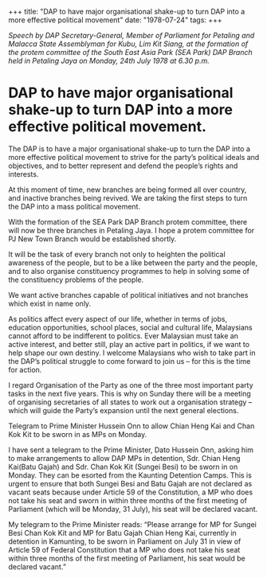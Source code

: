 +++ 
title: "DAP to have major organisational shake-up to turn DAP into a more effective political movement"
date: "1978-07-24"
tags:
+++

_Speech by DAP Secretary-General, Member of Parliament for Petaling and Malacca State Assemblyman for Kubu, Lim Kit Siang, at the formation of the protem committee of the South East Asia Park (SEA Park) DAP Branch held in Petaling Jaya on Monday, 24th July 1978 at 6.30 p.m._
											
# DAP to have major organisational shake-up to turn DAP into a more effective political movement.										
The DAP is to have a major organisational shake-up to turn the DAP into a more effective political movement to strive for the party’s political ideals and objectives, and to better represent and defend the people’s rights and interests.</u>

At this moment of time, new branches are being formed all over country, and inactive branches being revived. We are taking the first steps to turn the DAP into a mass political movement.

With the formation of the SEA Park DAP Branch protem committee, there will now be three branches in Petaling Jaya. I hope a protem committee for PJ New Town Branch would be established shortly.

It will be the task of every branch not only to heighten the political awareness of the people, but to be a like between the party and the people, and to also organise constituency programmes to help in solving some of the constituency problems of the people.

We want active branches capable of political initiatives and not branches which exist in name only.

As politics affect every aspect of our life, whether in terms of jobs, education opportunities, school places, social and cultural life, Malaysians cannot afford to be indifferent to politics. Ever Malaysian must take an active interest, and better still, play an active part in politics, if we want to help shape our own destiny. I welcome Malaysians who wish to take part in the DAP’s political struggle to come forward to join us – for this is the time for action.

I regard Organisation of the Party as one of the three most important party tasks in the next five years. This is why on Sunday there will be a meeting of organising secretaries of all states to work out a organisation strategy – which will guide the Party’s expansion until the next general elections.

Telegram to Prime Minister Hussein Onn to allow Chian Heng Kai and Chan Kok Kit to be sworn in as MPs on Monday.

I have sent a telegram to the Prime Minister, Dato Hussein Onn, asking him to make arrangements to allow DAP MPs in detention, Sdr. Chian Heng Kai(Batu Gajah) and Sdr. Chan Kok Kit (Sungei Besi) to be sworn in on Monday. They can be esorted from the Kaunting Detention Camps. This is urgent to ensure that both Sungei Besi and Batu Gajah are not declared as vacant seats because under Article 59 of the Constitution, a MP who does not take his seat and sworn in within three months of the first meeting of Parliament (which will be Monday, 31 July), his seat will be declared vacant.

My telegram to the Prime Minister reads: “Please arrange for MP for Sungei Besi Chan Kok Kit and MP for Batu Gajah Chian Heng Kai, currently in detention in Kamunting, to be sworn in Parliament on July 31 in view of Article 59 of Federal Constitution that a MP who does not take his seat within three months of the first meeting of Parliament, his seat would be declared vacant.”
 
